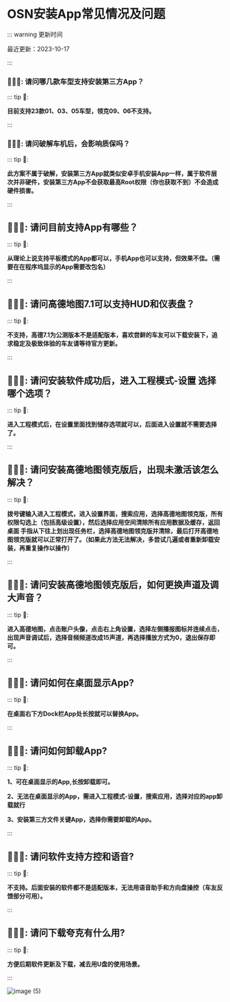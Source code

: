 # **OSN安装App常见情况及问题**

::: warning 更新时间

最近更新：2023-10-17

:::



### **🙋🏻‍♀️: 请问哪几款车型支持安装第三方App？**

::: tip 💬:  

**目前支持23款01、03、05车型，领克09、06不支持。**

:::



### **🙋🏻‍♀️**: 请问破解车机后，会影响质保吗？

::: tip 💬: 

**此方案不属于破解，安装第三方App就类似安卓手机安装App一样，属于软件层次并非硬件，安装第三方App不会获取最高Root权限（你也获取不到）不会造成硬件损害。**

:::



## **🙋🏻‍♀️**: 请问目前支持App有哪些？

::: tip 💬:

**从理论上说支持平板模式的App都可以，手机App也可以支持，但效果不佳。（需要在在程序坞显示的App需要改包名）**

::: 



## **🙋🏻‍♀️**: 请问高德地图7.1可以支持HUD和仪表盘？

::: tip 💬:

**不支持，高德7.1为公测版本不是适配版本，喜欢尝鲜的车友可以下载安装下，追求稳定及极致体验的车友请等待官方更新。**

::: 


## **🙋🏻‍♀️**: 请问安装软件成功后，进入工程模式-设置 选择哪个选项？

::: tip 💬: 

**进入工程模式后，在设置里面找到储存选项就可以，后面进入设置就不需要选择了。**

::: 



## **🙋🏻‍♀️**: 请问安装高德地图领克版后，出现未激活该怎么解决？

::: tip 💬:

**拨号键输入进入工程模式，进入设置界面，搜索应用，选择高德地图领克版，所有权限勾选上（包括高级设置），然后选择应用空间清除所有应用数据及缓存，返回桌面 手指从下往上划出现任务栏，选择高德地图领克版并清除，最后打开高德地图领克版就可以正常打开了。（如果此方法无法解决，多尝试几遍或者重新卸载安装，再重复操作以操作）**

::: 



## **🙋🏻‍♀️**: 请问安装高德地图领克版后，如何更换声道及调大声音？

::: tip 💬:

**进入高德地图，点击账户头像，点击右上角设置，选择左侧播报图标并连续点击，出现声音调试后，选择音频频道改成15声道，再选择播放方式为0，退出保存即可。**

::: 



## **🙋🏻‍♀️**: 请问如何在桌面显示App?

::: tip 💬: 

**在桌面右下方Dock栏App处长按就可以替换App。**

::: 



## **🙋🏻‍♀️**: 请问如何卸载App?

::: tip 💬:  

**1、可在桌面显示的App,长按卸载即可。**

**2、无法在桌面显示的App，需进入工程模式-设置，搜索应用，选择对应的app卸载就行**

**3、安装第三方文件关键App，选择你需要卸载的App。**

::: 



## **🙋🏻‍♀️**: 请问软件支持方控和语音?

::: tip 💬:

**不支持。后面安装的软件都不是适配版本，无法用语音助手和方向盘操控（车友反馈部分可用）。**

::: 



## **🙋🏻‍♀️**: 请问下载夸克有什么用?

:::  tip 💬:

**方便后期软件更新及下载，减去用U盘的使用场景。**

:::  


![image (5)](https://s2.loli.net/2023/10/17/mqnMUrb5xyI1cze.png)